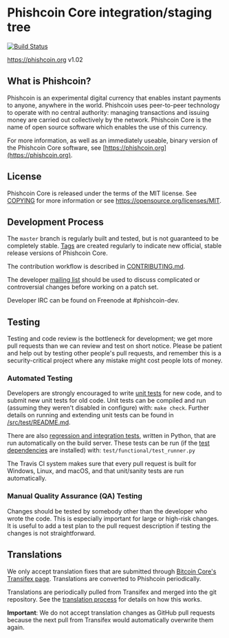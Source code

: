 Phishcoin Core integration/staging tree
=====================================

[![Build Status](https://travis-ci.org/phishcoin-project/phishcoin.svg?branch=master)](https://travis-ci.org/phishcoin-project/phishcoin)

https://phishcoin.org
v1.02

What is Phishcoin?
----------------

Phishcoin is an experimental digital currency that enables instant payments to
anyone, anywhere in the world. Phishcoin uses peer-to-peer technology to operate
with no central authority: managing transactions and issuing money are carried
out collectively by the network. Phishcoin Core is the name of open source
software which enables the use of this currency.

For more information, as well as an immediately useable, binary version of
the Phishcoin Core software, see [https://phishcoin.org](https://phishcoin.org).

License
-------

Phishcoin Core is released under the terms of the MIT license. See [COPYING](COPYING) for more
information or see https://opensource.org/licenses/MIT.

Development Process
-------------------

The `master` branch is regularly built and tested, but is not guaranteed to be
completely stable. [Tags](https://github.com/phishcoin-project/phishcoin/tags) are created
regularly to indicate new official, stable release versions of Phishcoin Core.

The contribution workflow is described in [CONTRIBUTING.md](CONTRIBUTING.md).

The developer [mailing list](https://groups.google.com/forum/#!forum/phishcoin-dev)
should be used to discuss complicated or controversial changes before working
on a patch set.

Developer IRC can be found on Freenode at #phishcoin-dev.

Testing
-------

Testing and code review is the bottleneck for development; we get more pull
requests than we can review and test on short notice. Please be patient and help out by testing
other people's pull requests, and remember this is a security-critical project where any mistake might cost people
lots of money.

### Automated Testing

Developers are strongly encouraged to write [unit tests](src/test/README.md) for new code, and to
submit new unit tests for old code. Unit tests can be compiled and run
(assuming they weren't disabled in configure) with: `make check`. Further details on running
and extending unit tests can be found in [/src/test/README.md](/src/test/README.md).

There are also [regression and integration tests](/test), written
in Python, that are run automatically on the build server.
These tests can be run (if the [test dependencies](/test) are installed) with: `test/functional/test_runner.py`

The Travis CI system makes sure that every pull request is built for Windows, Linux, and macOS, and that unit/sanity tests are run automatically.

### Manual Quality Assurance (QA) Testing

Changes should be tested by somebody other than the developer who wrote the
code. This is especially important for large or high-risk changes. It is useful
to add a test plan to the pull request description if testing the changes is
not straightforward.

Translations
------------

We only accept translation fixes that are submitted through [Bitcoin Core's Transifex page](https://www.transifex.com/projects/p/bitcoin/).
Translations are converted to Phishcoin periodically.

Translations are periodically pulled from Transifex and merged into the git repository. See the
[translation process](doc/translation_process.md) for details on how this works.

**Important**: We do not accept translation changes as GitHub pull requests because the next
pull from Transifex would automatically overwrite them again.
